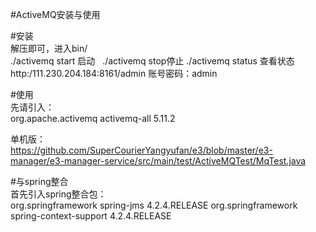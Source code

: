 #ActiveMQ安装与使用

#安装<br>
 解压即可，进入bin/<br>
 ./activemq start 启动   ./activemq stop停止  ./activemq status 查看状态<br>
 http:/111.230.204.184:8161/admin 账号密码：admin<br>
 

#使用<br>
先请引入：<!--MQ--><br>
         <dependency>
            <groupId>org.apache.activemq</groupId>
            <artifactId>activemq-all</artifactId>
            <version>5.11.2</version>
         </dependency>


单机版：<br>
https://github.com/SuperCourierYangyufan/e3/blob/master/e3-manager/e3-manager-service/src/main/test/ActiveMQTest/MqTest.java

#与spring整合<br>
首先引入spring整合包：<br>
          <dependency>
            <groupId>org.springframework</groupId>
            <artifactId>spring-jms</artifactId>
            <version>4.2.4.RELEASE</version>
        </dependency>
         <dependency>
            <groupId>org.springframework</groupId>
            <artifactId>spring-context-support</artifactId>
            <version>4.2.4.RELEASE</version>
        </dependency>


